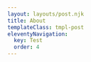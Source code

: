 ```yaml
---
layout: layouts/post.njk
title: About
templateClass: tmpl-post
eleventyNavigation:
  key: Test
  order: 4
---
```

